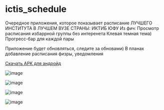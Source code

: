 # ictis_schedule
Очередное приложения, которое показывает расписание ЛУЧШЕГО ИНСТИТУТА В ЛУЧШЕМ ВУЗЕ СТРАНЫ: ИКТИБ ЮФУ
Из фич:
Просмотр расписания избаррной группы без интеренета
Клевая темная тема)
Прогресс-бар для каждой пары

Приложение будет обновляться, следите за обновами) В планах добавление расписания физры, уведомления

[Скачать APK для андройд](https://disk.yandex.ru/d/aQCcybRExKjRFA)

![image](https://github.com/user-attachments/assets/793bcd6a-cd7d-4e47-9a7b-fd207e8c1c72)

![image](https://github.com/user-attachments/assets/7446930a-e465-4ea2-b230-f84fefb9ced2)

![image](https://github.com/user-attachments/assets/862c8f84-30e5-4a77-a216-0a7c9da19960)

![image](https://github.com/user-attachments/assets/ef7c1940-3f5d-4a12-8f4b-4d2209b62ce6)
